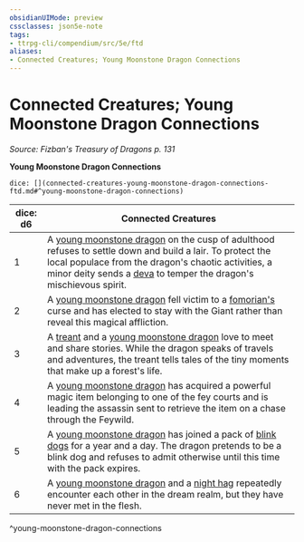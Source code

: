```yaml
---
obsidianUIMode: preview
cssclasses: json5e-note
tags:
- ttrpg-cli/compendium/src/5e/ftd
aliases:
- Connected Creatures; Young Moonstone Dragon Connections
---
```

# Connected Creatures; Young Moonstone Dragon Connections
*Source: Fizban's Treasury of Dragons p. 131* 

**Young Moonstone Dragon Connections**

`dice: [](connected-creatures-young-moonstone-dragon-connections-ftd.md#^young-moonstone-dragon-connections)`

| dice: d6 | Connected Creatures |
|----------|---------------------|
| 1 | A [young moonstone dragon](Інструменти%20ДМ/CLI/bestiary/dragon/young-moonstone-dragon-ftd.md) on the cusp of adulthood refuses to settle down and build a lair. To protect the local populace from the dragon's chaotic activities, a minor deity sends a [deva](Інструменти%20ДМ/CLI/bestiary/celestial/deva-xmm.md) to temper the dragon's mischievous spirit. |
| 2 | A [young moonstone dragon](Інструменти%20ДМ/CLI/bestiary/dragon/young-moonstone-dragon-ftd.md) fell victim to a [fomorian's](Інструменти%20ДМ/CLI/bestiary/giant/fomorian-xmm.md) curse and has elected to stay with the Giant rather than reveal this magical affliction. |
| 3 | A [treant](Інструменти%20ДМ/CLI/bestiary/plant/treant-xmm.md) and a [young moonstone dragon](Інструменти%20ДМ/CLI/bestiary/dragon/young-moonstone-dragon-ftd.md) love to meet and share stories. While the dragon speaks of travels and adventures, the treant tells tales of the tiny moments that make up a forest's life. |
| 4 | A [young moonstone dragon](Інструменти%20ДМ/CLI/bestiary/dragon/young-moonstone-dragon-ftd.md) has acquired a powerful magic item belonging to one of the fey courts and is leading the assassin sent to retrieve the item on a chase through the Feywild. |
| 5 | A [young moonstone dragon](Інструменти%20ДМ/CLI/bestiary/dragon/young-moonstone-dragon-ftd.md) has joined a pack of [blink dogs](Інструменти%20ДМ/CLI/bestiary/fey/blink-dog-xmm.md) for a year and a day. The dragon pretends to be a blink dog and refuses to admit otherwise until this time with the pack expires. |
| 6 | A [young moonstone dragon](Інструменти%20ДМ/CLI/bestiary/dragon/young-moonstone-dragon-ftd.md) and a [night hag](Інструменти%20ДМ/CLI/bestiary/fiend/night-hag-xmm.md) repeatedly encounter each other in the dream realm, but they have never met in the flesh. |
^young-moonstone-dragon-connections